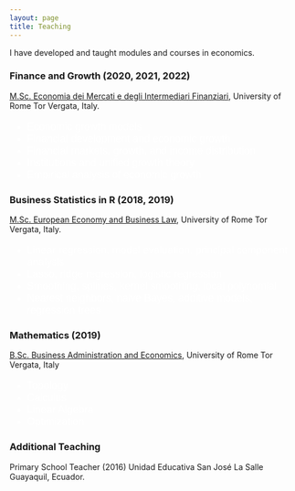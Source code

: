 ```yaml
---
layout: page
title: Teaching
---
```

I have developed and taught modules and courses in economics. 


### Finance and Growth (2020, 2021, 2022)
[M.Sc. Economia dei Mercati e degli Intermediari Finanziari](https://economia.uniroma2.it/cdl/biennio/clemif/), University of Rome Tor Vergata, Italy.

<ul style="font-size: 18px; color: #FFF; font-family: Arial, sans-serif;">
  <li>Economic growth models</li>
  <li>Financial development and economic growth</li>
  <li>Financial markets, growth, and income distribution</li>
  <li>Institutions and unified growth theory</li>
  <li>Empirical analysis of economic growth</li>
</ul>

### Business Statistics in R  (2018, 2019)
[M.Sc. European Economy and Business Law](https://economia.uniroma2.it/master-science/eebl), University of Rome Tor Vergata, Italy.

<ul style="font-size: 18px; color: #FFF; font-family: Arial, sans-serif;">
  <li>Linear regression, model evaluation, principal component analysis</li>
  <li>Lasso, ridge regression, logistic regression</li>
  <li>Smoothing, splines, kernel smoothing, local polynomial</li>
  <li>Nearest neighbors, naive Bayes, additive models, regression trees</li>
</ul>

### Mathematics (2019)

[B.Sc. Business Administration and Economics](https://economia.uniroma2.it/ba/business-administration-economics/), University of Rome Tor Vergata, Italy

<ul style="font-size: 18px; color: #FFF; font-family: Arial, sans-serif;">
  <li>Topology</li>
  <li>Calculus</li>
  <li>Linear Algebra</li>
  <li>Optimization</li>
</ul>

### Additional Teaching

Primary School Teacher (2016)
Unidad Educativa San José La Salle Guayaquil, Ecuador.







